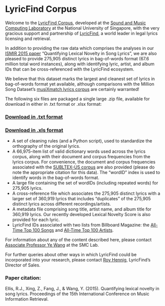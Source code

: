 # LyricFind Corpus

Welcome to the [LyricFind Corpus](https://www.smcnus.org/lyrics/), developed at the [Sound and Music Computing Laboratory](https://www.smcnus.org/) at the National University of Singapore, with the very gracious support and partnership of [LyricFind](http://www.lyricfind.com/), a world leader in legal lyrics licensing and retrieval.

In addition to providing the raw data which comprises the analyses in our [ISMIR 2015 paper](http://robjellis.net/papers/Ellis_Xing_Fang_Wang_ISMIR_2015.pdf) “Quantifying Lexical Novelty in Song Lyrics”, we are also pleased to provide 275,905 distinct lyrics in bag-of-words format (67.6 million total word instances), along with identifying lyric, artist, and album IDs that can be cross-referenced with the LyricFind ecosystem.

We believe that this dataset marks the largest and cleanest set of lyrics in bag-of-words format yet available, although comparisons with the Million Song Dataset’s [musiXmatch lyrics corpus](https://labrosa.ee.columbia.edu/millionsong/musixmatch) are certainly warranted!

The following six files are packaged a single large .zip file, available for download in either in .txt format or .xlsx format:
### [Download in .txt format](http://www.smcnus.org/data/lyricfind_corpus_txt.zip)
### [Download in .xls format](http://www.smcnus.org/data/lyricfind_corpus_xlsx.zip)
- A set of cleaning rules (and a Python script), used to standardize the orthography of the original lyrics.
- A 66,975-item list of valid dictionary words used across the lyrics corpus, along with their document and corpus frequencies from the lyrics corpus. For convenience, the document and corpus frequencies associated with the [SUBLTEX-US corpus](https://www.ugent.be/pp/experimentele-psychologie/en/research/documents/subtlexus) are also provided (please do note the appropriate citation for this data). The “wordID” index is used to identify words in the bag-of-words format.
- A large file containing the set of wordIDs (including repeated words) for 275,905 lyrics.
- A cross-reference file which associates the 275,905 distinct lyrics with a larger set of 360,919 lyrics that includes “duplicates” of the 275,905 distinct lyrics across different recordings/artists.
- A metadata file comprising song title, artist name, and album title for 360,919 lyrics. Our recently developed Lexical Novelty Score is also provided for each lyric.
- LyricFind IDs associated with two lists from Billboard Magazine: the [All-Time Top 100 Songs](https://www.billboard.com/articles/list/2155531/the-hot-100-all-time-top-songs) and [All-Time Top 100 Artists](https://www.billboard.com/articles/columns/chart-beat/5557800/hot-100-55th-anniversary-by-the-numbers-top-100-artists-most-no).

For information about any of the content described here, please contact [Associate Professor Ye Wang](mailto:wangye@comp.nus.edu.sg) at the SMC Lab.

For further queries about other ways in which LyricFind could be incorporated into your research, please contact [Roy Hennig](mailto:roy@lyricfind.com), LyricFind’s Director of Sales.

### Paper citation:
Ellis, R.J., Xing, Z., Fang, J., & Wang, Y. (2015). Quantifying lexical novelty in song lyrics. Proceedings of the 15th International Conference on Music Information Retrieval.

<img src = ''>
